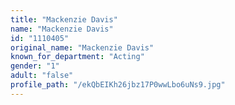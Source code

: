 ```yaml
---
title: "Mackenzie Davis"
name: "Mackenzie Davis"
id: "1110405"
original_name: "Mackenzie Davis"
known_for_department: "Acting"
gender: "1"
adult: "false"
profile_path: "/ekQbEIKh26jbz17P0wwLbo6uNs9.jpg"
---
```

